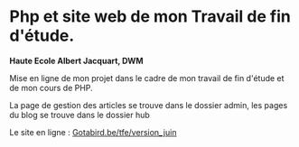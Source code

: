 
# Php et site web de mon Travail de fin d'étude.

**Haute Ecole Albert Jacquart, DWM**

Mise en ligne de mon projet dans le cadre de mon travail de fin d'étude et de mon cours de PHP.

La page de gestion des articles se trouve dans le dossier admin, les pages du blog se trouve dans le dossier hub

Le site en ligne  : [Gotabird.be/tfe/version_juin](http://gotabird.be/tfe/version_juin)